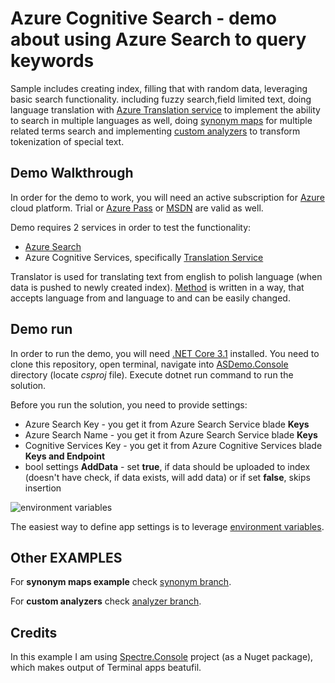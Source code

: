 # Azure Cognitive Search - demo about using Azure Search to query keywords

Sample includes creating index, filling that with random data, leveraging basic search functionality. including fuzzy search,field limited text, doing language translation with [Azure Translation service](https://azure.microsoft.com/en-us/services/cognitive-services/translator/) to implement the ability to search in multiple languages as well, doing [synonym maps](https://github.com/bovrhovn/azure-search-lang-synonym-sample/tree/synonyms) for multiple related terms search and implementing [custom analyzers](https://github.com/bovrhovn/azure-search-lang-synonym-sample/tree/analyzers) to transform tokenization of special text.

## Demo Walkthrough

In order for the demo to work, you will need an active subscription for [Azure](https://azure.com) cloud platform. Trial or [Azure Pass](https://www.microsoftazurepass.com/) or [MSDN](https://visualstudio.microsoft.com/subscriptions/) are valid as well. 

Demo requires 2 services in order to test the functionality:
- [Azure Search](https://docs.microsoft.com/en-us/azure/search/search-what-is-azure-search) 
- Azure Cognitive Services, specifically [Translation Service](https://docs.microsoft.com/en-us/azure/cognitive-services/Translator/translator-info-overview)

Translator is used for translating text from english to polish language (when data is pushed to newly created index). [Method](https://github.com/bovrhovn/azure-search-lang-synonym-sample/blob/main/src/ASDemo/ASDemo.Console/Translator.cs) is written in a way, that accepts language from and language to and can be easily changed. 

## Demo run

In order to run the demo, you will need [.NET Core 3.1](https://dot.net) installed. You need to clone this repository, open terminal, navigate into [ASDemo.Console](https://github.com/bovrhovn/azure-search-lang-synonym-sample/tree/main/src/ASDemo/ASDemo.Console) directory (locate *csproj* file). Execute dotnet run command to run the solution. 

Before you run the solution, you need to provide settings:
- Azure Search Key - you get it from Azure Search Service blade **Keys**
- Azure Search Name - you get it from Azure Search Service blade **Keys**
- Cognitive Services Key - you get it from Azure Cognitive Services blade **Keys and Endpoint**
- bool settings **AddData** - set **true**, if data should be uploaded to index (doesn't have check, if data exists, will add data) or if set **false**, skips insertion

![environment variables](https://csacoresettings.blob.core.windows.net/public/search-keyword-environment-variables.png)

The easiest way to define app settings is to leverage [environment variables](https://en.wikipedia.org/wiki/Environment_variable).

## Other EXAMPLES

For **synonym maps example** check [synonym branch](https://github.com/bovrhovn/azure-search-lang-synonym-sample/tree/synonyms).

For **custom analyzers** check [analyzer branch](https://github.com/bovrhovn/azure-search-lang-synonym-sample/tree/analyzers).

## Credits

In this example I am using [Spectre.Console](https://github.com/spectresystems/spectre.console) project (as a Nuget package), which makes output of Terminal apps beatufil. 
